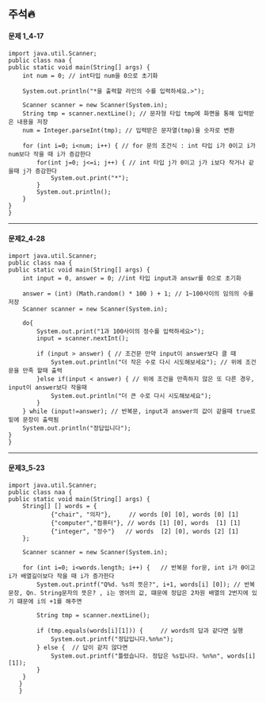 ## 주석🔥
#### 문제 1_4-17

    import java.util.Scanner;
    public class naa {
    public static void main(String[] args) {
        int num = 0; // int타입 num을 0으로 초기화

        System.out.println("*을 출력할 라인의 수를 입력하세요.>");

        Scanner scanner = new Scanner(System.in);
        String tmp = scanner.nextLine(); // 문자형 타입 tmp에 화면을 통해 입력받은 내용을 저장
        num = Integer.parseInt(tmp); // 입력받은 문자열(tmp)을 숫자로 변환

        for (int i=0; i<num; i++) { // for 문의 조건식 : int 타입 i가 0이고 i가 num보다 작을 때 i가 증감한다
            for(int j=0; j<=i; j++) { // int 타입 j가 0이고 j가 i보다 작거나 같을때 j가 증감한다
                System.out.print("*");
            }
            System.out.println();
        }
    }
    }
    
- - - -
#### 문제2_4-28

    import java.util.Scanner;
    public class naa {
    public static void main(String[] args) {
        int input = 0, answer = 0; //int 타입 input과 answr를 0으로 초기화

        answer = (int) (Math.random() * 100 ) + 1; // 1~100사이의 임의의 수를 저장
        Scanner scanner = new Scanner(System.in);

        do{
            System.out.print("1과 100사이의 정수를 입력하세요>");
            input = scanner.nextInt();

            if (input > answer) { // 조건문 만약 input이 answer보다 클 때
                System.out.println("더 작은 수로 다시 시도해보세요"); // 위에 조건문을 만족 할때 출력
            }else if(input < answer) { // 위에 조건을 만족하지 않은 또 다른 경우, input이 answer보다 작을때
                System.out.println("더 큰 수로 다시 시도해보세요");
            }
        } while (input!=answer); // 반복문, input과 answer의 값이 같을때 true로 밑에 문장이 출력됨
        System.out.println("정답입니다");
    }
    }  
- - - -
#### 문제3_5-23

    import java.util.Scanner;
    public class naa {
    public static void main(String[] args) {
        String[] [] words = {
                {"chair", "의자"},     // words [0] [0], words [0] [1]
                {"computer","컴퓨터"}, // words [1] [0], words  [1] [1]
                {"integer", "정수"}   // words  [2] [0], words [2] [1]
        };

        Scanner scanner = new Scanner(System.in);

        for (int i=0; i<words.length; i++) {   // 반복문 for문, int i가 0이고 i가 배열길이보다 작을 때 i가 증가한다
            System.out.printf("Q%d. %s의 뜻은?", i+1, words[i] [0]); // 반복문장, Qn. String문자의 뜻은? , i는 영어의 값, 떄문에 정답은 2차원 배열의 2번지에 있기 떄문에 i의 +1를 해주면 

            String tmp = scanner.nextLine();

            if (tmp.equals(words[i][1])) {     // words의 답과 같다면 실행
                System.out.printf("정답입니다.%n%n");
            } else {  // 답이 같지 않다면 
                System.out.printf("틀렸습니다. 정답은 %s입니다. %n%n", words[i][1]);
            }
        }
       }
       }
    
